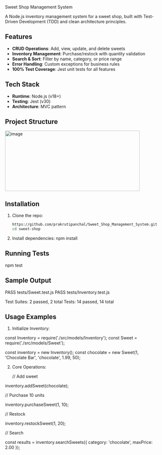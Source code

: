 ﻿Sweet Shop Management System

A Node.js inventory management system for a sweet shop, built with Test-Driven Development (TDD) and clean architecture principles.

## Features
- **CRUD Operations**: Add, view, update, and delete sweets
- **Inventory Management**: Purchase/restock with quantity validation
- **Search & Sort**: Filter by name, category, or price range
- **Error Handling**: Custom exceptions for business rules
- **100% Test Coverage**: Jest unit tests for all features

## Tech Stack
- **Runtime**: Node.js (v18+)
- **Testing**: Jest (v30)
- **Architecture**: MVC pattern

## Project Structure

<img width="445" height="199" alt="image" src="https://github.com/user-attachments/assets/b2456cee-e898-4580-a673-9b5ac88a93e2" />


## Installation
1. Clone the repo:
   ```bash
   https://github.com/prakrutipanchal/Sweet_Shop_Management_System.git
   cd sweet-shop

2. Install dependencies:
   npm install

## Running Tests
  npm test

## Sample Output

   PASS  tests/Sweet.test.js
   PASS  tests/Inventory.test.js
  
  Test Suites: 2 passed, 2 total
  Tests:       14 passed, 14 total

## Usage Examples

1. Initialize Inventory:
   
  const Inventory = require('./src/models/Inventory');
  const Sweet = require('./src/models/Sweet');
  
  const inventory = new Inventory();
  const chocolate = new Sweet(1, 'Chocolate Bar', 'chocolate', 1.99, 50);

2. Core Operations:
   
   // Add sweet
   
  inventory.addSweet(chocolate);
  
  // Purchase 10 units
  
  inventory.purchaseSweet(1, 10); 
  
  // Restock
  
  inventory.restockSweet(1, 20);
  
  // Search
  
  const results = inventory.searchSweets({ 
    category: 'chocolate', 
    maxPrice: 2.00 
  });
    
       
